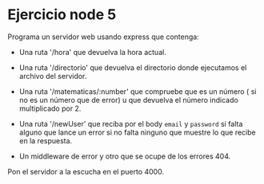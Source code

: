 # Ejercicio node 5

Programa un servidor web usando express que contenga:

-   Una ruta '/hora' que devuelva la hora actual.

-   Una ruta '/directorio' que devuelva el directorio donde ejecutamos el archivo del servidor.

-   Una ruta '/matematicas/:number' que compruebe que es un número ( si no es un número que de error) u 
que devuelva el número indicado multiplicado por 2.

-   Una ruta '/newUser' que reciba por el body `email` y `password` si falta alguno que lance un error
    si no falta ninguno que muestre lo que recibe en la respuesta.

-   Un middleware de error y otro que se ocupe de los errores 404.

Pon el servidor a la escucha en el puerto 4000.
